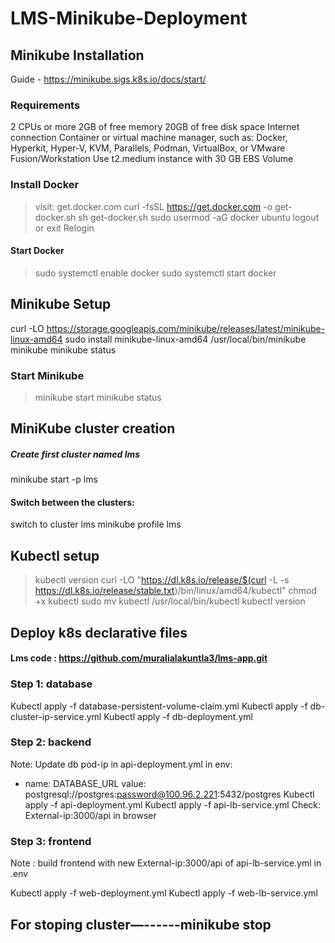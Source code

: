 # LMS-Minikube-Deployment
## Minikube Installation
Guide - https://minikube.sigs.k8s.io/docs/start/

### Requirements 
2 CPUs or more
2GB of free memory
20GB of free disk space
Internet connection
Container or virtual machine manager, such as: Docker, Hyperkit, Hyper-V, KVM, Parallels, Podman, VirtualBox, or VMware Fusion/Workstation
Use t2.medium instance with 30 GB EBS Volume

### Install Docker
> visit: get.docker.com 
> curl -fsSL https://get.docker.com -o get-docker.sh
> sh get-docker.sh
> sudo usermod -aG docker ubuntu
> logout or  exit
> Relogin
#### Start Docker
> sudo systemctl enable docker
> sudo systemctl start docker

## Minikube Setup

curl -LO https://storage.googleapis.com/minikube/releases/latest/minikube-linux-amd64
sudo install minikube-linux-amd64 /usr/local/bin/minikube
minikube
minikube status

### Start Minikube
> minikube start 
> minikube status
## MiniKube cluster creation
##### Create first cluster named lms
minikube start -p lms
#### Switch between the clusters:
switch to cluster lms
minikube profile lms

## Kubectl setup

   > kubectl version
   >  curl -LO "https://dl.k8s.io/release/$(curl -L -s https://dl.k8s.io/release/stable.txt)/bin/linux/amd64/kubectl"
   >  chmod +x kubectl 
   >  sudo mv kubectl /usr/local/bin/kubectl
   >  kubectl version


## Deploy k8s declarative files

#### Lms code : https://github.com/muralialakuntla3/lms-app.git
### Step 1: database
Kubectl apply -f database-persistent-volume-claim.yml
Kubectl apply -f db-cluster-ip-service.yml
Kubectl apply -f db-deployment.yml

### Step 2: backend
Note: Update db pod-ip in api-deployment.yml in
env: 
- name: DATABASE_URL
  value: postgresql://postgres:password@100.96.2.221:5432/postgres
Kubectl apply -f api-deployment.yml
Kubectl apply -f api-lb-service.yml
Check: External-ip:3000/api in browser

### Step 3: frontend
Note : build frontend with new External-ip:3000/api of api-lb-service.yml in .env

Kubectl apply -f web-deployment.yml
Kubectl apply -f web-lb-service.yml

## For stoping cluster—------minikube stop
